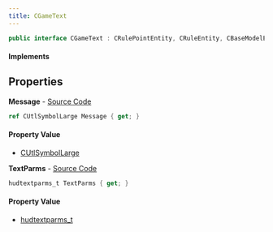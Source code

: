 ```yaml
---
title: CGameText
---
```


```csharp
public interface CGameText : CRulePointEntity, CRuleEntity, CBaseModelEntity, CBaseEntity, CEntityInstance, ISchemaClass<CEntityInstance>, ISchemaClass<CBaseEntity>, ISchemaClass<CBaseModelEntity>, ISchemaClass<CRuleEntity>, ISchemaClass<CRulePointEntity>, ISchemaClass<CGameText>, ISchemaField, ISchemaClass, INativeHandle
```

#### Implements

## Properties

**Message** - [Source Code](https://github.com/swiftly-solution/swiftlys2/blob/master/managed/src/SwiftlyS2.Generated/Schemas/Interfaces/CGameText.cs#L16)

```csharp
ref CUtlSymbolLarge Message { get; }
```

#### Property Value

- [CUtlSymbolLarge](/docs/api/shared/natives/cutlsymbollarge)

**TextParms** - [Source Code](https://github.com/swiftly-solution/swiftlys2/blob/master/managed/src/SwiftlyS2.Generated/Schemas/Interfaces/CGameText.cs#L18)

```csharp
hudtextparms_t TextParms { get; }
```

#### Property Value

- [hudtextparms_t](/docs/api/shared/schemadefinitions/hudtextparms_t)

